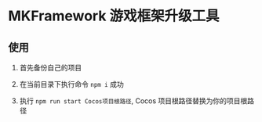 # MKFramework 游戏框架升级工具

## 使用

1. 首先备份自己的项目

2. 在当前目录下执行命令 `npm i` 成功

3. 执行 `npm run start Cocos项目根路径`, Cocos 项目根路径替换为你的项目根路径
